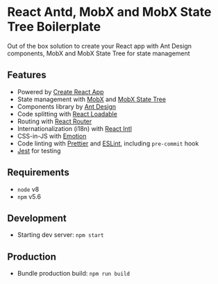 # React Antd, MobX and MobX State Tree Boilerplate

Out of the box solution to create your React app with Ant Design components, MobX and MobX State Tree for state management

## Features

- Powered by [Create React App](https://github.com/facebook/create-react-app)
- State management with [MobX](https://github.com/mobxjs/mobx) and [MobX State Tree](https://github.com/mobxjs/mobx-state-tree)
- Components library by [Ant Design](https://ant.design/)
- Code splitting with [React Loadable](https://github.com/jamiebuilds/react-loadable)
- Routing with [React Router](https://github.com/ReactTraining/react-router)
- Internationalization (i18n) with [React Intl](https://github.com/yahoo/react-intl)
- CSS-in-JS with [Emotion](https://github.com/emotion-js/emotion)
- Code linting with [Prettier](https://prettier.io/) and [ESLint](https://eslint.org/), including `pre-commit` hook
- [Jest](https://facebook.github.io/jest/) for testing

## Requirements

- `node` v8
- `npm` v5.6

## Development

- Starting dev server: `npm start`

## Production

- Bundle production build: `npm run build`
